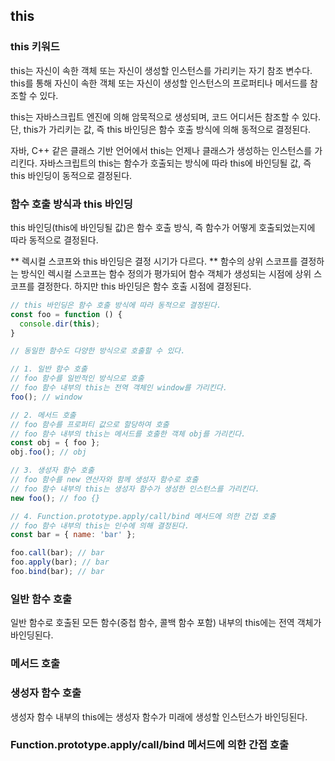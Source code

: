 ## this

### this 키워드
this는 자신이 속한 객체 또는 자신이 생성할 인스턴스를 가리키는 자기 참조 변수다. this를 통해 자신이 속한 객체 또는 자신이 생성할 인스턴스의 프로퍼티나 메서드를 참조할 수 있다.

this는 자바스크립트 엔진에 의해 암묵적으로 생성되며, 코드 어디서든 참조할 수 있다. 
단, this가 가리키는 값, 즉 this 바인딩은 함수 호출 방식에 의해 동적으로 결정된다. 

자바, C++ 같은 클래스 기반 언어에서 this는 언제나 클래스가 생성하는 인스턴스를 가리킨다.
자바스크립트의 this는 함수가 호출되는 방식에 따라 this에 바인딩될 값, 즉 this 바인딩이 동적으로 결정된다. 

### 함수 호출 방식과 this 바인딩
this 바인딩(this에 바인딩될 값)은 함수 호출 방식, 즉 함수가 어떻게 호출되었는지에 따라 동적으로 결정된다. 

** 렉시컬 스코프와 this 바인딩은 결정 시기가 다르다. **
함수의 상위 스코프를 결정하는 방식인 렉시컬 스코프는 함수 정의가 평가되어 함수 객체가 생성되는 시점에 상위 스코프를 결정한다. 하지만 this 바인딩은 함수 호출 시점에 결정된다. 

```js
// this 바인딩은 함수 호출 방식에 따라 동적으로 결정된다. 
const foo = function () {
  console.dir(this);
}

// 동일한 함수도 다양한 방식으로 호출할 수 있다. 

// 1. 일반 함수 호출
// foo 함수를 일반적인 방식으로 호출
// foo 함수 내부의 this는 전역 객체인 window를 가리킨다. 
foo(); // window

// 2. 메서드 호출
// foo 함수를 프로퍼티 값으로 할당하여 호출
// foo 함수 내부의 this는 메서드를 호출한 객체 obj를 가리킨다. 
const obj = { foo };
obj.foo(); // obj

// 3. 생성자 함수 호출
// foo 함수를 new 연산자와 함께 생성자 함수로 호출
// foo 함수 내부의 this는 생성자 함수가 생성한 인스턴스를 가리킨다. 
new foo(); // foo {}

// 4. Function.prototype.apply/call/bind 메서드에 의한 간접 호출
// foo 함수 내부의 this는 인수에 의해 결정된다. 
const bar = { name: 'bar' };

foo.call(bar); // bar
foo.apply(bar); // bar
foo.bind(bar); // bar
```

### 일반 함수 호출
일반 함수로 호출된 모든 함수(중첩 함수, 콜백 함수 포함) 내부의 this에는 전역 객체가 바인딩된다. 

### 메서드 호출


### 생성자 함수 호출
생성자 함수 내부의 this에는 생성자 함수가 미래에 생성할 인스턴스가 바인딩된다. 

### Function.prototype.apply/call/bind 메서드에 의한 간접 호출
